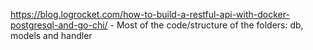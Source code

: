 https://blog.logrocket.com/how-to-build-a-restful-api-with-docker-postgresql-and-go-chi/
    - Most of the code/structure of the folders: db, models and handler
